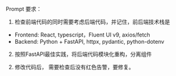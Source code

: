 
Prompt 要求： 

1. 检查前端代码的同时需要考虑后端代码，并记住，前后端技术栈是
- Frontend: React, typescript，Fluent UI v9, axios/fetch
- Backend: Python + FastAPI, httpx, pydantic, python-dotenv
2. 按照FastAPI最佳实践，将后端代码模块化重构，分离组件
<!-- 3. 按照: React, typescript，Fluent UI v9最佳实践，将前端代码模块化重构，分离组件 -->
2. 修改代码后， 需要检查后没有红色告警，要修复。


